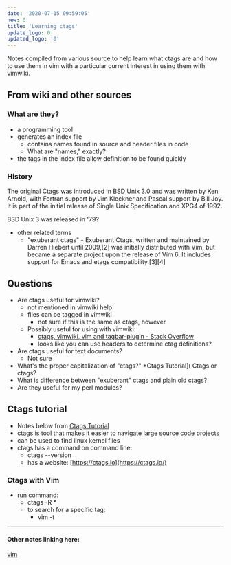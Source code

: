 ```yaml
---
date: '2020-07-15 09:59:05'
new: 0
title: 'Learning ctags'
update_logo: 0
updated_logo: '0'
---
```

Notes compiled from various source to help learn what ctags are and how to use
them in vim with a particular current interest in using them with vimwiki.

## From wiki and other sources
### What are they?
* a programming tool
* generates an index file
  * contains names found in source and header files in code
  * What are "names," exactly?
* the tags in the index file allow definition to be found quickly

### History
The original Ctags was introduced in BSD Unix 3.0 and was written by Ken Arnold, with Fortran support by Jim Kleckner and Pascal support by Bill Joy. It is part of the initial release of Single Unix Specification and XPG4 of 1992.

BSD Unix 3 was released in '79?

* other related terms
  * "exuberant ctags" - Exuberant Ctags, written and maintained by Darren Hiebert until 2009,[2] was initially distributed with Vim, but became a separate project upon the release of Vim 6. It includes support for Emacs and etags compatibility.[3][4]

## Questions
* Are ctags useful for vimwiki?
  * not mentioned in vimwiki help
  * files can be tagged in vimwiki
    * not sure if this is the same as ctags, however
  * Possibly useful for using with vimwiki:
    * [ctags, vimwiki, vim and tagbar-plugin - Stack Overflow](https://stackoverflow.com/questions/7037055/ctags-vimwiki-vim-and-tagbar-plugin)
    * looks like you can use headers to determine ctag definitions?
* Are ctags useful for text documents?
  * Not sure
* What's the proper capitalization of "ctags?"
  *Ctags Tutorial]( Ctags or ctags?
* What is difference between "exuberant" ctags and plain old ctags?
* Are they useful for my perl modules?

## Ctags tutorial
* Notes below from [Ctags Tutorial](https://courses.cs.washington.edu/courses/cse451/10au/tutorials/tutorial_ctags.html)
* ctags is tool that makes it easier to navigate large source code projects
* can be used to find linux kernel files
* ctags has a command on command line:
  * ctags --version
  * has a website: [https://ctags.io](https://ctags.io/)
### Ctags with Vim
* run command:
  * ctags -R *
  * to search for a specific tag:
    * vim -t <tag>

---
#### Other notes linking here:

[vim](/vim)
